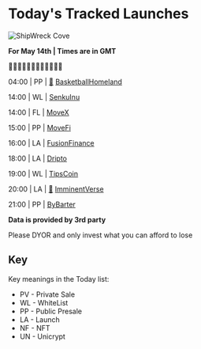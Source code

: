 
# Today's Tracked Launches

![ShipWreck Cove](https://files.catbox.moe/24q2m5.jpg) 

**For May 14th | Times are in GMT**

🏴‍☠️🏴‍☠️🏴‍☠️🏴‍☠️🏴‍☠️🏴‍☠️

04:00 | PP | [📲](https://gempad.app/presale/0x5Ae3E05Aee23B4dA1fc32bABFD90F854FEe84eF8?chainId=56) [BasketballHomeland](https://t.me/basketballhomeland_new_Eng1)

14:00 | WL |  [SenkuInu](https://t.me/SenkuInu_BSC)

14:00 | FL |  [MoveX](https://t.me/movexbsc)

15:00 | PP |  [MoveFi](https://t.me/movefi_official)

16:00 | LA |  [FusionFinance](https://t.me/fuusionfinance)

18:00 | LA |  [Dripto](https://t.me/driptotoken)

19:00 | WL |  [TipsCoin](https://t.me/TipsCoinOfficial)

20:00 | LA | [📲](https://gempad.app/presale/0xF70D1c98F5C2990d176ab5F35cf76583BA83c010?chainId=56) [ImminentVerse](https://t.me/imminentverse)

21:00 | PP |  [ByBarter](https://t.me/bybarterio)


**Data is provided by 3rd party**

Please DYOR and only invest what you can afford to lose

## Key
Key meanings in the Today list:

- PV - Private Sale
- WL - WhiteList
- PP - Public Presale
- LA - Launch
- NF - NFT
- UN - Unicrypt